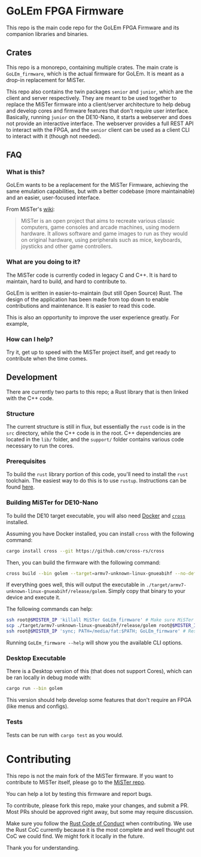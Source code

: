 # GoLEm FPGA Firmware

This repo is the main code repo for the GoLEm FPGA Firmware and its companion libraries and binaries.

## Crates

This repo is a monorepo, containing multiple crates.
The main crate is `GoLEm_firmware`, which is the actual firmware for GoLEm.
It is meant as a drop-in replacement for MiSTer.

This repo also contains the twin packages `senior` and `junior`, which are the client and server respectively.
They are meant to be used together to replace the MiSTer firmware into a client/server architecture to help debug and develop cores and firmware features that don't require user interface.
Basically, running `junior` on the DE10-Nano, it starts a webserver and does not provide an interactive interface.
The webserver provides a full REST API to interact with the FPGA, and the `senior` client can be used as a client CLI to interact with it (though not needed).
## FAQ

### What is this?

GoLEm wants to be a replacement for the MiSTer Firmware, achieving the same emulation capabilities, but with a better codebase (more maintainable) and an easier, user-focused interface.

From MiSTer's [wiki](https://github.com/MiSTer-devel/Wiki_MiSTer/wiki):

> MiSTer is an open project that aims to recreate various classic computers, game consoles and arcade machines, using modern hardware.
> It allows software and game images to run as they would on original hardware, using peripherals such as mice, keyboards, joysticks and other game controllers.

### What are you doing to it?

The MiSTer code is currently coded in legacy C and C++.
It is hard to maintain, hard to build, and hard to contribute to.

GoLEm is written in easier-to-maintain (but still Open Source) Rust.
The design of the application has been made from top down to enable contributions and maintenance.
It is easier to read this code.

This is also an opportunity to improve the user experience greatly.
For example,

### How can I help?

Try it, get up to speed with the MiSTer project itself, and get ready to contribute when the time comes.

## Development

There are currently two parts to this repo; a Rust library that is then linked with the C++ code.

### Structure

The current structure is still in flux, but essentially the `rust` code is in the `src` directory, while the C++ code is in the root.
C++ dependencies are located in the `lib/` folder, and the `support/` folder contains various code necessary to run the cores.

### Prerequisites

To build the `rust` library portion of this code, you'll need to install the `rust` toolchain.
The easiest way to do this is to use `rustup`.
Instructions can be found [here](https://rustup.rs/).

### Building MiSTer for DE10-Nano

To build the DE10 target executable, you will also need [Docker](https://www.docker.com) and [`cross`](https://https://github.com/cross-rs/cross?tab=readme-ov-file) installed.

Assuming you have Docker installed, you can install `cross` with the following command:

```bash
cargo install cross --git https://github.com/cross-rs/cross
```

Then, you can build the firmware with the following command:

```bash
cross build --bin golem --target=armv7-unknown-linux-gnueabihf --no-default-features --features=platform_de10 --release
```

If everything goes well, this will output the executable in `./target/armv7-unknown-linux-gnueabihf/release/golem`. Simply copy that binary to your device and execute it.

The following commands can help:

```bash
ssh root@$MISTER_IP 'killall MiSTer GoLEm_firmware' # Make sure MiSTer (and GoLEm) is not running
scp ./target/armv7-unknown-linux-gnueabihf/release/golem root@$MISTER_IP:/media/fat/GoLEm_firmware # Copy the binary to the device
ssh root@$MISTER_IP 'sync; PATH=/media/fat:$PATH; GoLEm_firmware' # Restart the firmware
```

Running `GoLEm_firmware --help` will show you the available CLI options.

### Desktop Executable

There is a Desktop version of this (that does not support Cores), which can be ran locally in debug mode with:

```bash
cargo run --bin golem
```

This version should help develop some features that don't require an FPGA (like menus and configs).

### Tests

Tests can be run with `cargo test` as you would.

# Contributing

This repo is not the main fork of the MiSTer firmware.
If you want to contribute to MiSTer itself, please go to the [MiSTer repo](https://github.com/MiSTer-devel/Main_MiSTer/).

You can help a lot by testing this firmware and report bugs.

To contribute, please fork this repo, make your changes, and submit a PR.
Most PRs should be approved right away, but some may require discussion.

Make sure you follow the [Rust Code of Conduct](https://www.rust-lang.org/policies/code-of-conduct) when contributing.
We use the Rust CoC currently because it is the most complete and well thought out CoC we could find.
We might fork it locally in the future.

Thank you for understanding.

